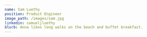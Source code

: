 ```yaml
---
name: Sam Luethy 
position: Product Engineer 
image_path: /images/sam.jpg
linkedin: samueljluethy
blurb: Anna likes long walks on the beach and buffet breakfast.
---
```


